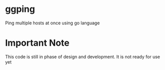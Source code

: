 # ggping
Ping multiple hosts at once using go language

# Important Note
This code is still in phase of design and development. It is not ready for use yet

